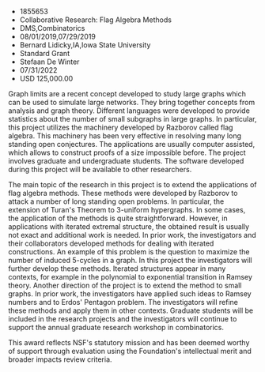 
* 1855653
* Collaborative Research: Flag Algebra Methods
* DMS,Combinatorics
* 08/01/2019,07/29/2019
* Bernard Lidicky,IA,Iowa State University
* Standard Grant
* Stefaan De Winter
* 07/31/2022
* USD 125,000.00

Graph limits are a recent concept developed to study large graphs which can be
used to simulate large networks. They bring together concepts from analysis and
graph theory. Different languages were developed to provide statistics about the
number of small subgraphs in large graphs. In particular, this project utilizes
the machinery developed by Razborov called flag algebra. This machinery has been
very effective in resolving many long standing open conjectures. The
applications are usually computer assisted, which allows to construct proofs of
a size impossible before. The project involves graduate and undergraduate
students. The software developed during this project will be available to other
researchers.

The main topic of the research in this project is to extend the applications of
flag algebra methods. These methods were developed by Razborov to attack a
number of long standing open problems. In particular, the extension of Turan's
Theorem to 3-uniform hypergraphs. In some cases, the application of the methods
is quite straightforward. However, in applications with iterated extremal
structure, the obtained result is usually not exact and additional work is
needed. In prior work, the investigators and their collaborators developed
methods for dealing with iterated constructions. An example of this problem is
the question to maximize the number of induced 5-cycles in a graph. In this
project the investigators will further develop these methods. Iterated
structures appear in many contexts, for example in the polynomial to exponential
transition in Ramsey theory. Another direction of the project is to extend the
method to small graphs. In prior work, the investigators have applied such ideas
to Ramsey numbers and to Erdos' Pentagon problem. The investigators will refine
these methods and apply them in other contexts. Graduate students will be
included in the research projects and the investigators will continue to support
the annual graduate research workshop in combinatorics.

This award reflects NSF's statutory mission and has been deemed worthy of
support through evaluation using the Foundation's intellectual merit and broader
impacts review criteria.
